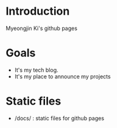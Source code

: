 # Introduction

Myeongjin Ki's github pages

# Goals

- It's my tech blog.
- It's my place to announce my projects

# Static files

- /docs/ : static files for github pages

